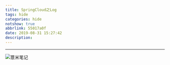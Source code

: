```yaml
---
title: SpringCloud之Log
tags: hide
categories: hide
notshow: true
abbrlink: 55017a0f
date: 2019-08-31 15:27:42
description:
---
```



---


![薏米笔记](https://image.eelve.com/eblog/eblog-b269767ff45b4e01a1c380e38898c1c0.png)
